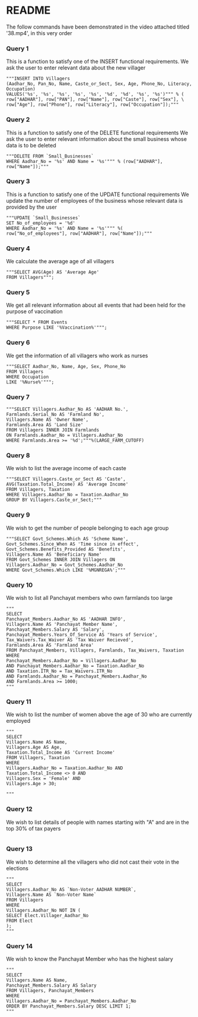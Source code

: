 ﻿
# README
The follow commands have been demonstrated in the video attached titled '38.mp4', in this very order

### Query 1
This is a function to satisfy one of the INSERT functional requirements.
We ask the user to enter relevant data about the new villager
```
"""INSERT INTO Villagers
(Aadhar_No, Pan_No, Name, Caste_or_Sect, Sex, Age, Phone_No, Literacy, Occupation)
VALUES('%s', '%s', '%s', '%s', '%s', '%d', '%d', '%s', '%s')""" % (
row["AADHAR"], row["PAN"], row["Name"], row["Caste"], row["Sex"], \
row["Age"], row["Phone"], row["Literacy"], row["Occupation"]);"""
```
### Query 2
This is a function to satisfy one of the DELETE functional requirements
We ask the user to enter relevant information about the small business  whose data is to be deleted
```
"""DELETE FROM `Small_Businesses`
WHERE Aadhar_No = '%s' AND Name = '%s'""" % (row["AADHAR"], row["Name"]);"""
```
### Query 3
This is a function to satisfy one of the UPDATE functional requirements
We update the number of employees of the business whose relevant data is provided by the user
```
"""UPDATE `Small_Businesses`
SET No_of_employees = '%d'
WHERE Aadhar_No = '%s' AND Name = '%s'""" %(
row["No_of_employees"], row["AADHAR"], row["Name"]);"""
```
### Query 4
We calculate the average age of all villagers
```
"""SELECT AVG(Age) AS 'Average Age'
FROM Villagers""";
```
### Query 5
We get all relevant information about all events that had been held for the purpose of vaccination
```
"""SELECT * FROM Events
WHERE Purpose LIKE '%Vaccination%'""";
```
### Query 6
We get the information of all villagers who work as nurses
```
"""SELECT Aadhar_No, Name, Age, Sex, Phone_No
FROM Villagers
WHERE Occupation
LIKE '%Nurse%'""";
```
### Query 7
```
"""SELECT Villagers.Aadhar_No AS 'AADHAR No.',
Farmlands.Serial_No AS 'Farmland No',
Villagers.Name AS 'Owner Name',
Farmlands.Area AS 'Land Size'
FROM Villagers INNER JOIN Farmlands
ON Farmlands.Aadhar_No = Villagers.Aadhar_No
WHERE Farmlands.Area >= '%d';"""%(LARGE_FARM_CUTOFF)
```
### Query 8
We wish to list the average income of each caste
```
"""SELECT Villagers.Caste_or_Sect AS 'Caste',
AVG(Taxation.Total_Income) AS 'Average Income'
FROM Villagers, Taxation
WHERE Villagers.Aadhar_No = Taxation.Aadhar_No
GROUP BY Villagers.Caste_or_Sect;"""

```
### Query 9
We wish to get the number of people belonging to each age group

```
"""SELECT Govt_Schemes.Which AS 'Scheme Name',
Govt_Schemes.Since_When AS 'Time since in effect',
Govt_Schemes.Benefits_Provided AS 'Benefits',
Villagers.Name AS 'Beneficiary Name'
FROM Govt_Schemes INNER JOIN Villagers ON
Villagers.Aadhar_No = Govt_Schemes.Aadhar_No
WHERE Govt_Schemes.Which LIKE '%MGNREGA%';"""
```
### Query 10
We wish to list all Panchayat members who own farmlands too large
```
"""
SELECT
Panchayat_Members.Aadhar_No AS 'AADHAR INFO',
Villagers.Name AS 'Panchayat Member Name',
Panchayat_Members.Salary AS 'Salary',
Panchayat_Members.Years_Of_Service AS 'Years of Service',
Tax_Waivers.Tax_Waiver AS 'Tax Waiver Recieved',
Farmlands.Area AS 'Farmland Area'
FROM Panchayat_Members, Villagers, Farmlands, Tax_Waivers, Taxation
WHERE
Panchayat_Members.Aadhar_No = Villagers.Aadhar_No
AND Panchayat_Members.Aadhar_No = Taxation.Aadhar_No
AND Taxation.ITR_No = Tax_Waivers.ITR_No
AND Farmlands.Aadhar_No = Panchayat_Members.Aadhar_No
AND Farmlands.Area >= 1000;
"""
```
### Query 11
We wish to list the number of women above the age of 30 who are currently employed
```
"""
SELECT
Villagers.Name AS Name,
Villagers.Age AS Age,
Taxation.Total_Income AS 'Current Income'
FROM Villagers, Taxation
WHERE
Villagers.Aadhar_No = Taxation.Aadhar_No AND
Taxation.Total_Income <> 0 AND
Villagers.Sex = 'Female' AND
Villagers.Age > 30;

"""

```
### Query 12
We wish to list details of people with names starting with "A" and are in the top 30% of tax payers
```

```
### Query 13
We wish to determine all the villagers who did not cast their vote in the elections
```
"""
SELECT
Villagers.Aadhar_No AS `Non-Voter AADHAR NUMBER`,
Villagers.Name AS `Non-Voter Name`
FROM Villagers
WHERE
Villagers.Aadhar_No NOT IN (
SELECT Elect.Villager_Aadhar_No
FROM Elect
);
"""
```
### Query 14
We wish to know the Panchayat Member who has the highest salary
```
"""
SELECT
Villagers.Name AS Name,
Panchayat_Members.Salary AS Salary
FROM Villagers, Panchayat_Members
WHERE
Villagers.Aadhar_No = Panchayat_Members.Aadhar_No
ORDER BY Panchayat_Members.Salary DESC LIMIT 1;
"""
```
